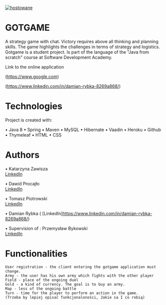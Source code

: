 <a href=https://zapodaj.net/578f1ba5eca78.jpg.html><img src=https://zapodaj.net/images/578f1ba5eca78.jpg alt=hostowane przez Zapodaj.net /></a>


# GOTGAME

A strategy game with chat. Victory requires above all thinking and planning skills. 
The game highlights the challenges in terms of strategy and logistics. Gotgame is a student project. 
Is part of the language of the "Java from scratch" course at Software Development Academy.

Link to the online application

   (https://www.google.com)
   
   (https://www.linkedin.com/in/damian-rybka-8269a868/)

# Technologies

 Project is created with:
    
  • Java 8
  •	Spring
  •	Maven
  •	MySQL
  •	Hibernate
  •	Vaadin
  •	Heroku
  •	Github
  •	Thymeleaf
  •	HTML
  •	CSS
    

# Authors

   •	Katarzyna Zawisza   
   [LinkedIn](https://www.linkedin.com/in/katarzyna-zawisza-18998bba/)  
   
   •	Dawid Procajło               
   [LinkedIn](https://www.linkedin.com/in/dawid-procaj%C5%82o-a76697168/)
  
   •	Tomasz Piotrowski           
   [LinkedIn](https://www.linkedin.com/in/tomasz-piotrowski-088872156/)
   
   •  Damian Rybka                 (
   [LinkedIn]https://www.linkedin.com/in/damian-rybka-8269a868/)
   
     
   •	Supervision of : Przemysław Bykowski   
   [LinkedIn](https://www.linkedin.com/in/przemyslaw-bykowski/)      


# Functionalities

    User registration - the client entering the gotgame application must change.
    Army - the user has his own army which fights with the other player
    Field - place of the ongoing duel
    Gold - a kind of currency. The goal is to buy an army.
    Map - less of the ongoing battle
    Turn - time for the player to perform an action in the game.
    (Trzeba by lepiej opisać funkcjonaloności, Jakie sa I co robią)



